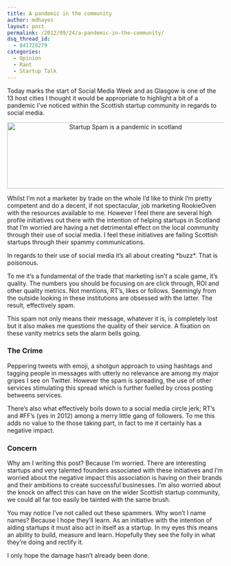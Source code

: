 ```yaml
---
title: A pandemic in the community
author: mdhayes
layout: post
permalink: /2012/09/24/a-pandemic-in-the-community/
dsq_thread_id:
  - 841728279
categories:
  - Opinion
  - Rant
  - Startup Talk
---
```

Today marks the start of Social Media Week and as Glasgow is one of the 13 host cities I thought it would be appropriate to highlight a bit of a pandemic I&#8217;ve noticed within the Scottish startup community in regards to social media.

<p style="text-align: center;">
  <img class="aligncenter size-full wp-image-1781" title="spam" src="http://www.rookieoven.com/wp-content/uploads/2012/09/spam.png" alt="Startup Spam is a pandemic in scotland" width="535" height="154" />
</p>

Whilst I&#8217;m not a marketer by trade on the whole I’d like to think I&#8217;m pretty competent and do a decent, if not spectacular, job marketing RookieOven with the resources available to me. However I feel there are several high profile initiatives out there with the intention of helping startups in Scotland that I’m worried are having a net detrimental effect on the local community through their use of social media. I feel these initiatives are failing Scottish startups through their spammy communications.

In regards to their use of social media it&#8217;s all about creating \*buzz\*. That is poisonous.

To me it’s a fundamental of the trade that marketing isn’t a scale game, it’s quality. The numbers you should be focusing on are click through, ROI and other quality metrics. Not mentions, RT’s, likes or follows. Seemingly from the outside looking in these institutions are obsessed with the latter. The result, effectively spam.

This spam not only means their message, whatever it is, is completely lost but it also makes me questions the quality of their service. A fixation on these vanity metrics sets the alarm bells going.

### The Crime

Peppering tweets with emoji, a shotgun approach to using hashtags and tagging people in messages with utterly no relevance are among my major gripes I see on Twitter. However the spam is spreading, the use of other services stimulating this spread which is further fuelled by cross posting betweens services.

There&#8217;s also what effectively boils down to a social media circle jerk; RT&#8217;s and #FF&#8217;s (yes in 2012) among a merry little gang of followers. To me this adds no value to the those taking part, in fact to me it certainly has a negative impact.

### Concern

Why am I writing this post? Because I’m worried. There are interesting startups and very talented founders associated with these initiatives and I’m worried about the negative impact this association is having on their brands and their ambitions to create successful businesses. I’m also worried about the knock on affect this can have on the wider Scottish startup community, we could all far too easily be tainted with the same brush.

You may notice I&#8217;ve not called out these spammers. Why won’t I name names? Because I hope they’ll learn. As an initiative with the intention of aiding startups it must also act in itself as a startup. In my eyes this means an ability to build, measure and learn. Hopefully they see the folly in what they’re doing and rectify it.

I only hope the damage hasn’t already been done.<strong id="internal-source-marker_0.9036878300830722"><br /> </strong>